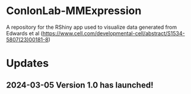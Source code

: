 # ConlonLab-MMExpression
A repository for the RShiny app used to visualize data generated from Edwards et al (https://www.cell.com/developmental-cell/abstract/S1534-5807(23)00181-8) 

# Updates
## 2024-03-05 Version 1.0 has launched!
